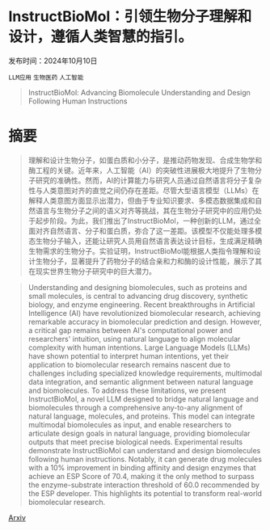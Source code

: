 # InstructBioMol：引领生物分子理解和设计，遵循人类智慧的指引。

发布时间：2024年10月10日

`LLM应用` `生物医药` `人工智能`

> InstructBioMol: Advancing Biomolecule Understanding and Design Following Human Instructions

# 摘要

> 理解和设计生物分子，如蛋白质和小分子，是推动药物发现、合成生物学和酶工程的关键。近年来，人工智能（AI）的突破性进展极大地提升了生物分子研究的准确性。然而，AI的计算能力与研究人员通过自然语言将分子复杂性与人类意图对齐的直觉之间仍存在差距。尽管大型语言模型（LLMs）在解释人类意图方面显示出潜力，但由于专业知识要求、多模态数据集成和自然语言与生物分子之间的语义对齐等挑战，其在生物分子研究中的应用仍处于起步阶段。为此，我们推出了InstructBioMol，一种创新的LLM，通过全面对齐自然语言、分子和蛋白质，弥合了这一差距。该模型不仅能处理多模态生物分子输入，还能让研究人员用自然语言表达设计目标，生成满足精确生物需求的生物分子。实验证明，InstructBioMol能根据人类指令理解和设计生物分子，显著提升了药物分子的结合亲和力和酶的设计性能，展示了其在现实世界生物分子研究中的巨大潜力。

> Understanding and designing biomolecules, such as proteins and small molecules, is central to advancing drug discovery, synthetic biology, and enzyme engineering. Recent breakthroughs in Artificial Intelligence (AI) have revolutionized biomolecular research, achieving remarkable accuracy in biomolecular prediction and design. However, a critical gap remains between AI's computational power and researchers' intuition, using natural language to align molecular complexity with human intentions. Large Language Models (LLMs) have shown potential to interpret human intentions, yet their application to biomolecular research remains nascent due to challenges including specialized knowledge requirements, multimodal data integration, and semantic alignment between natural language and biomolecules. To address these limitations, we present InstructBioMol, a novel LLM designed to bridge natural language and biomolecules through a comprehensive any-to-any alignment of natural language, molecules, and proteins. This model can integrate multimodal biomolecules as input, and enable researchers to articulate design goals in natural language, providing biomolecular outputs that meet precise biological needs. Experimental results demonstrate InstructBioMol can understand and design biomolecules following human instructions. Notably, it can generate drug molecules with a 10% improvement in binding affinity and design enzymes that achieve an ESP Score of 70.4, making it the only method to surpass the enzyme-substrate interaction threshold of 60.0 recommended by the ESP developer. This highlights its potential to transform real-world biomolecular research.

[Arxiv](https://arxiv.org/abs/2410.07919)